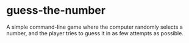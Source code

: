 # guess-the-number
A simple command-line game where the computer randomly selects a number, and the player tries to guess it in as few attempts as possible.
